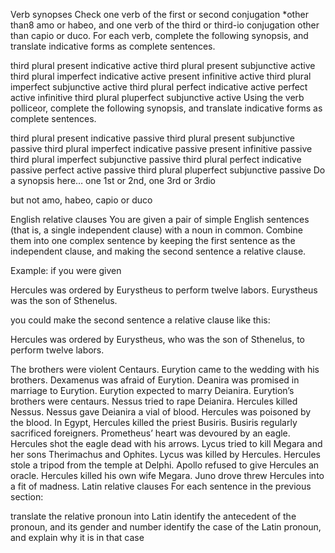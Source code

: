 Verb synopses
Check one verb of the first or second conjugation *other than8 amo or habeo, and one verb of the third or third-io conjugation other than capio or duco. For each verb, complete the following synopsis, and translate indicative forms as complete sentences.

third plural present indicative active
third plural present subjunctive active
third plural imperfect indicative active
present infinitive active
third plural imperfect subjunctive active
third plural perfect indicative active
perfect active infinitive
third plural pluperfect subjunctive active
Using the verb polliceor, complete the following synopsis, and translate indicative forms as complete sentences.

third plural present indicative passive
third plural present subjunctive passive
third plural imperfect indicative passive
present infinitive passive
third plural imperfect subjunctive passive
third plural perfect indicative passive
perfect active passive
third plural pluperfect subjunctive passive
Do a synopsis here… one 1st or 2nd, one 3rd or 3rdio

but not amo, habeo, capio or duco

English relative clauses
You are given a pair of simple English sentences (that is, a single independent clause) with a noun in common. Combine them into one complex sentence by keeping the first sentence as the independent clause, and making the second sentence a relative clause.

Example: if you were given

Hercules was ordered by Eurystheus to perform twelve labors. Eurystheus was the son of Sthenelus.

you could make the second sentence a relative clause like this:

Hercules was ordered by Eurystheus, who was the son of Sthenelus, to perform twelve labors.

The brothers were violent Centaurs. Eurytion came to the wedding with his brothers.
Dexamenus was afraid of Eurytion. Deanira was promised in marriage to Eurytion.
Eurytion expected to marry Deianira. Eurytion’s brothers were centaurs.
Nessus tried to rape Deianira. Hercules killed Nessus.
Nessus gave Deianira a vial of blood. Hercules was poisoned by the blood.
In Egypt, Hercules killed the priest Busiris. Busiris regularly sacrificed foreigners.
Prometheus’ heart was devoured by an eagle. Hercules shot the eagle dead with his arrows.
Lycus tried to kill Megara and her sons Therimachus and Ophites. Lycus was killed by Hercules.
Hercules stole a tripod from the temple at Delphi. Apollo refused to give Hercules an oracle.
Hercules killed his own wife Megara. Juno drove threw Hercules into a fit of madness.
Latin relative clauses
For each sentence in the previous section:

translate the relative pronoun into Latin
identify the antecedent of the pronoun, and its gender and number
identify the case of the Latin pronoun, and explain why it is in that case
